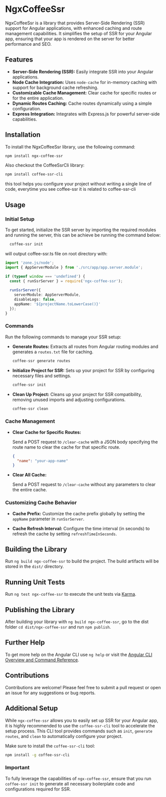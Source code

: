 
# NgxCoffeeSsr

NgxCoffeeSsr is a library that provides Server-Side Rendering (SSR) support for Angular applications, with enhanced caching and route management capabilities. It simplifies the setup of SSR for your Angular app, ensuring that your app is rendered on the server for better performance and SEO.

## Features

- **Server-Side Rendering (SSR):** Easily integrate SSR into your Angular applications.
- **Node Cache Integration:** Uses `node-cache` for in-memory caching with support for background cache refreshing.
- **Customizable Cache Management:** Clear cache for specific routes or for the entire application.
- **Dynamic Routes Caching:** Cache routes dynamically using a simple configuration.
- **Express Integration:** Integrates with Express.js for powerful server-side capabilities.

## Installation

To install the NgxCoffeeSsr library, use the following command:

```sh
npm install ngx-coffee-ssr
```

Also checkout the  CoffeeSsrCli library:

```sh
npm install coffee-ssr-cli
```

this tool helps you configure your project without writing a single line of code,
everytime you see coffee-ssr it is related to coffee-ssr-cli

## Usage

### Initial Setup

To get started, initialize the SSR server by importing the required modules and running the server,
this can be achieve be running the command below:

```sh
  coffee-ssr init
```

will output coffee-ssr.ts file on root directory with:

```typescript
import 'zone.js/node'; 
import { AppServerModule } from './src/app/app.server.module';

if (typeof window === 'undefined') {
  const { runSsrServer } = require('ngx-coffee-ssr');
  
  runSsrServer({
    serverModule: AppServerModule,
    disableLogs: false,
    appName: '${projectName.toLowerCase()}'
  });
}
```

### Commands

Run the following commands to manage your SSR setup:

- **Generate Routes:**
  Extracts all routes from Angular routing modules and generates a `routes.txt` file for caching.

  ```sh
  coffee-ssr generate routes
  ```

- **Initialize Project for SSR:**
  Sets up your project for SSR by configuring necessary files and settings.

  ```sh
  coffee-ssr init
  ```

- **Clean Up Project:**
  Cleans up your project for SSR compatibility, removing unused imports and adjusting configurations.

  ```sh
  coffee-ssr clean
  ```

### Cache Management

- **Clear Cache for Specific Routes:**

  Send a POST request to `/clear-cache` with a JSON body specifying the route name to clear the cache for that specific route.

  ```json
  {
    "name": "your-app-name"
  }
  ```

- **Clear All Cache:**

  Send a POST request to `/clear-cache` without any parameters to clear the entire cache.

### Customizing Cache Behavior

- **Cache Prefix:**
  Customize the cache prefix globally by setting the `appName` parameter in `runSsrServer`.

- **Cache Refresh Interval:**
  Configure the time interval (in seconds) to refresh the cache by setting `refreshTimeInSeconds`.

## Building the Library

Run `ng build ngx-coffee-ssr` to build the project. The build artifacts will be stored in the `dist/` directory.

## Running Unit Tests

Run `ng test ngx-coffee-ssr` to execute the unit tests via [Karma](https://karma-runner.github.io).

## Publishing the Library

After building your library with `ng build ngx-coffee-ssr`, go to the dist folder `cd dist/ngx-coffee-ssr` and run `npm publish`.

## Further Help

To get more help on the Angular CLI use `ng help` or visit the [Angular CLI Overview and Command Reference](https://angular.io/cli).

## Contributions

Contributions are welcome! Please feel free to submit a pull request or open an issue for any suggestions or bug reports.

## Additional Setup

While `ngx-coffee-ssr` allows you to easily set up SSR for your Angular app, it is highly recommended to use the `coffee-ssr-cli` tool to accelerate the setup process. This CLI tool provides commands such as `init`, `generate routes`, and `clean` to automatically configure your project.

Make sure to install the `coffee-ssr-cli` tool:

```sh
npm install -g coffee-ssr-cli
```

### Important

To fully leverage the capabilities of `ngx-coffee-ssr`, ensure that you run `coffee-ssr init` to generate all necessary boilerplate code and configurations required for SSR.
